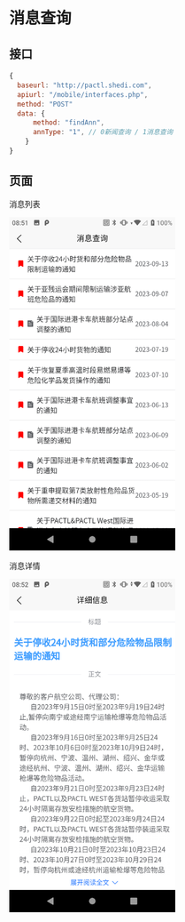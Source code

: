 # 消息查询

## 接口

```javascript
{
  baseurl: "http://pactl.shedi.com",
  apiurl: "/mobile/interfaces.php",
  method: "POST"
  data: {
      method: "findAnn",
      annType: "1", // 0新闻查询 / 1消息查询
    }
}
```

## 页面

消息列表

<img src="/public/query/message.png" width="300"/>

消息详情

<img src="/public/query/message-detail.png" width="300"/>